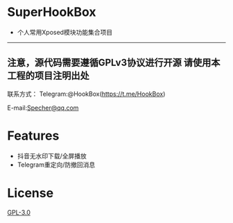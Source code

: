 # SuperHookBox
 - 个人常用Xposed模块功能集合项目
------
注意，源代码需要遵循GPLv3协议进行开源
请使用本工程的项目注明出处
------
联系方式：
Telegram:@HookBox(https://t.me/HookBox)

E-mail:Specher@qq.com
# Features
 - 抖音无水印下载/全屏播放
 - Telegram重定向/防撤回消息
# License
[GPL-3.0](LICENSE)

